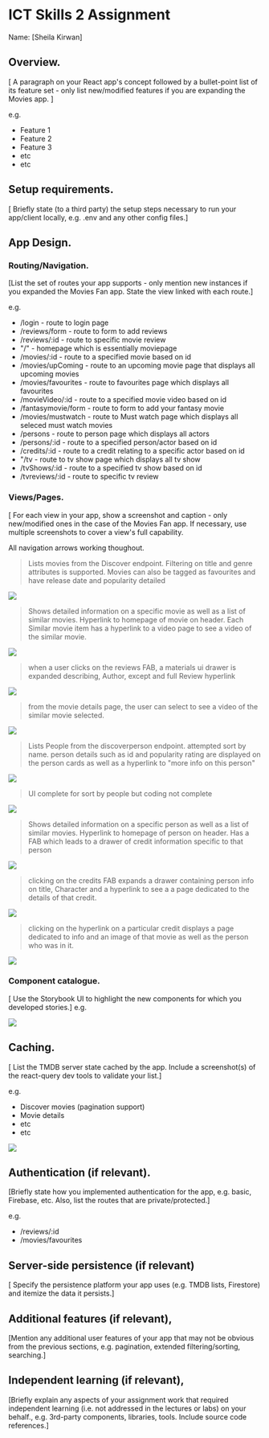 
# ICT Skills 2 Assignment

Name: [Sheila Kirwan]

## Overview.

[ A paragraph on your React app's concept followed by a bullet-point list of its feature set - only list new/modified features if you are expanding the Movies app. ]

e.g. 
+ Feature 1
+ Feature 2
+ Feature 3
+ etc
+ etc

## Setup requirements.

[ Briefly state (to a third party) the setup steps necessary to run your app/client locally, e.g. .env and any other config files.]

## App Design.

### Routing/Navigation.

[List the set of routes your app supports - only mention new instances if you expanded the Movies Fan app. State the view linked with each route.] 

e.g.
+ /login - route to login page
+ /reviews/form - route to form to add reviews
+ /reviews/:id - route to specific movie review
+ "/" - homepage which is essentially moviepage
+ /movies/:id - route to a specified movie based on id
+ /movies/upComing - route to an upcoming movie page that displays all upcoming movies
+ /movies/favourites - route to favourites page which displays all favourites
+ /movieVideo/:id - route to a specified movie video based on id
+ /fantasymovie/form - route to form to add your fantasy movie
+ /movies/mustwatch - route to Must watch page which displays all seleced must watch movies
+ /persons - route to person page which displays all actors
+ /persons/:id - route to a specified person/actor based on id
+ /credits/:id - route to a credit relating to a specific actor based on id
+ "/tv - route to tv show page which displays all tv show
+ /tvShows/:id - route to a specified tv show based on id
+ /tvreviews/:id - route to specific tv review



### Views/Pages.

[ For each view in your app, show a screenshot and caption - only new/modified ones in the case of the Movies Fan app. If necessary, use multiple screenshots to cover a view's full capability.

All navigation arrows working thoughout.

>Lists movies from the Discover endpoint. Filtering on title and genre attributes is supported. Movies can also be tagged as favourites and have release date and popularity detailed

![](src/screenshots/homepage.png)

>Shows detailed information on a specific movie as well as a list of similar movies. Hyperlink to homepage of movie on header. Each Similar movie item has a hyperlink to a video page to see a video of the similar movie. 

![](src/screenshots/moviedetailspage.png)

>when a user clicks on the reviews FAB, a materials  ui drawer is expanded describing, Author, except and full Review hyperlink

![](src/screenshots/moviereviewsdrawer.png)

>from the movie details page, the user can select to see a video of the similar movie selected.

![](src/screenshots/videopagesimilarmovie.png)


>Lists People from the discoverperson endpoint. attempted sort by name. person details such as id and popularity rating are displayed on the person cards as well as a hyperlink to "more info on this person"

![](src/screenshots/personpage.png)

>UI complete for sort by people but coding not complete

![](src/screenshots/sortbypeople.png)


>Shows detailed information on a specific person as well as a list of similar movies. Hyperlink to homepage of person on header. Has a FAB which leads to a drawer of credit information specific to that person

![](src/screenshots/persondetailspage.png)


>clicking on the credits FAB expands a drawer containing person info on title, Character and a hyperlink to see a a page dedicated to the details of that credit.

![](src/screenshots/creditsdrawer.png)

>clicking on the hyperlink on a particular credit displays a page dedicated to info and an image of that movie as well as the person who was in it.

![](src/screenshots/personcreditpage.png)







### Component catalogue.

[ Use the Storybook UI to highlight the new components for which you developed stories.]
e.g.

![][stories]

## Caching.

[ List the TMDB server state cached by the app. Include a screenshot(s) of the react-query dev tools to validate your list.]

e.g.
+ Discover movies (pagination support)
+ Movie details
 + etc
+ etc

![][caching]

## Authentication (if relevant).

[Briefly state how you implemented authentication for the app, e.g. basic, Firebase, etc. Also, list the routes that are private/protected.]

e.g.
+ /reviews/:id
+ /movies/favourites

## Server-side persistence (if relevant)

[ Specify the persistence 
platform your app uses (e.g. TMDB lists, Firestore) and itemize the data it persists.]

## Additional features (if relevant),

[Mention any additional user features of your app that may not be obvious from the previous sections, e.g. pagination, extended filtering/sorting, searching.]

## Independent learning (if relevant),

[Briefly explain any aspects of your assignment work that required independent learning (i.e. not addressed in the lectures or labs) on your behalf., e.g. 3rd-party components, libraries, tools. Include source code references.]

[d1]: ./public/discover1.png
[d2]: ./public/discover2.png
[detail]: ./public/detail.png
[caching]: ./public/caching.png
[stories]: ./public/stories.png